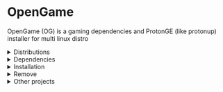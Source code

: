 OpenGame
======
OpenGame (OG) is a gaming dependencies and ProtonGE (like protonup) installer for multi linux distro

<details>
<summary>Distributions</summary>

+ Fedora
+ Arch (need test)
+ Ubuntu
+ ElementaryOS
</details>

<details>
<summary>Dependencies</summary>

```shell
curl --proto '=https' --tlsv1.2 -sSf https://sh.rustup.rs | sh
```
</details>

<details>
<summary>Installation</summary>

```shell
curl -L https://raw.githubusercontent.com/Dragnansia/OpenGame/main/install.sh | sh
```
</details>

<details>
<summary>Remove</summary>

```shell
rm ~/bin/opengame
```
</details>

<details>
<summary>Other projects</summary>

+ [LibreGaming](https://github.com/Ahmed-Al-Balochi/LibreGaming)
</details>
